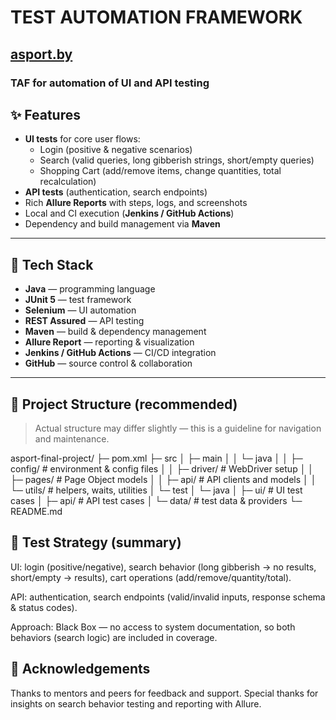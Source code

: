 # TEST AUTOMATION FRAMEWORK
## [asport.by](https://asport.by/)
### TAF for automation of UI and API testing
## ✨ Features

- **UI tests** for core user flows:
    - Login (positive & negative scenarios)
    - Search (valid queries, long gibberish strings, short/empty queries)
    - Shopping Cart (add/remove items, change quantities, total recalculation)
- **API tests** (authentication, search endpoints)
- Rich **Allure Reports** with steps, logs, and screenshots
- Local and CI execution (**Jenkins / GitHub Actions**)
- Dependency and build management via **Maven**

---

## 🧰 Tech Stack

- **Java** — programming language
- **JUnit 5** — test framework
- **Selenium** — UI automation
- **REST Assured** — API testing
- **Maven** — build & dependency management
- **Allure Report** — reporting & visualization
- **Jenkins / GitHub Actions** — CI/CD integration
- **GitHub** — source control & collaboration

---

## 📁 Project Structure (recommended)

> Actual structure may differ slightly — this is a guideline for navigation and maintenance.

asport-final-project/
├─ pom.xml
├─ src
│ ├─ main
│ │ └─ java
│ │ ├─ config/ # environment & config files
│ │ ├─ driver/ # WebDriver setup
│ │ ├─ pages/ # Page Object models
│ │ ├─ api/ # API clients and models
│ │ └─ utils/ # helpers, waits, utilities
│ └─ test
│ └─ java
│ ├─ ui/ # UI test cases
│ ├─ api/ # API test cases
│ └─ data/ # test data & providers
└─ README.md

## 🧭 Test Strategy (summary)

UI: login (positive/negative), search behavior (long gibberish → no results, short/empty → results), cart operations (add/remove/quantity/total).

API: authentication, search endpoints (valid/invalid inputs, response schema & status codes).

Approach: Black Box — no access to system documentation, so both behaviors (search logic) are included in coverage.

## 🙌 Acknowledgements

Thanks to mentors and peers for feedback and support.
Special thanks for insights on search behavior testing and reporting with Allure.